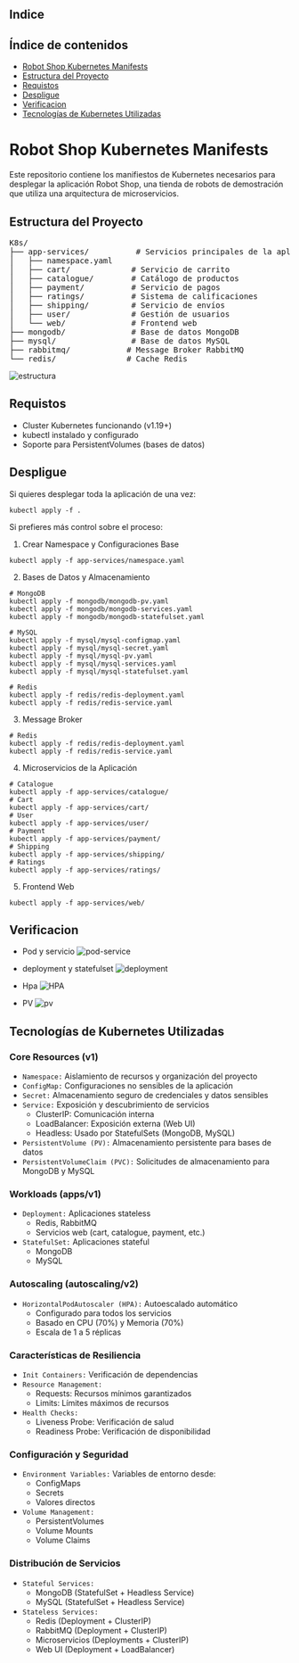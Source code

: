 ## Indice

## Índice de contenidos
* [Robot Shop Kubernetes Manifests](#item1)
* [Estructura del Proyecto](#item2)
* [Requistos](#item3)
* [Despligue](#item4)
* [Verificacion](#item5)
* [Tecnologías de Kubernetes Utilizadas](#item6)

<a name="item1"></a>
# Robot Shop Kubernetes Manifests

Este repositorio contiene los manifiestos de Kubernetes necesarios para desplegar la aplicación Robot Shop, una tienda de robots de demostración que utiliza una arquitectura de microservicios.

<a name="item2"></a>
## Estructura del Proyecto

<pre>
K8s/
├── app-services/          # Servicios principales de la aplicación
│   ├── namespace.yaml
│   ├── cart/             # Servicio de carrito
│   ├── catalogue/        # Catálogo de productos
│   ├── payment/          # Servicio de pagos
│   ├── ratings/          # Sistema de calificaciones
│   ├── shipping/         # Servicio de envíos
│   ├── user/             # Gestión de usuarios
│   └── web/              # Frontend web
├── mongodb/              # Base de datos MongoDB
├── mysql/                # Base de datos MySQL
├── rabbitmq/            # Message Broker RabbitMQ
└── redis/               # Cache Redis
</pre>

![estructura](https://github.com/Andherson333333/robot-shop/blob/master/image/robot-shop-1.png)

<a name="item3"></a>
## Requistos

- Cluster Kubernetes funcionando (v1.19+)
- kubectl instalado y configurado
- Soporte para PersistentVolumes (bases de datos)

<a name="item4"></a>
## Despligue

Si quieres desplegar toda la aplicación de una vez:

```
kubectl apply -f .
```

Si prefieres más control sobre el proceso:

1. Crear Namespace y Configuraciones Base
```
kubectl apply -f app-services/namespace.yaml
```
2. Bases de Datos y Almacenamiento
```
# MongoDB
kubectl apply -f mongodb/mongodb-pv.yaml
kubectl apply -f mongodb/mongodb-services.yaml
kubectl apply -f mongodb/mongodb-statefulset.yaml

# MySQL
kubectl apply -f mysql/mysql-configmap.yaml
kubectl apply -f mysql/mysql-secret.yaml
kubectl apply -f mysql/mysql-pv.yaml
kubectl apply -f mysql/mysql-services.yaml
kubectl apply -f mysql/mysql-statefulset.yaml

# Redis
kubectl apply -f redis/redis-deployment.yaml
kubectl apply -f redis/redis-service.yaml
```

3. Message Broker
```
# Redis
kubectl apply -f redis/redis-deployment.yaml
kubectl apply -f redis/redis-service.yaml
```
4. Microservicios de la Aplicación
```
# Catalogue
kubectl apply -f app-services/catalogue/
# Cart
kubectl apply -f app-services/cart/
# User
kubectl apply -f app-services/user/
# Payment
kubectl apply -f app-services/payment/
# Shipping
kubectl apply -f app-services/shipping/
# Ratings
kubectl apply -f app-services/ratings/
```
5. Frontend Web
```
kubectl apply -f app-services/web/
```
<a name="item4"></a>
## Verificacion

- Pod y servicio
![pod-service](https://github.com/Andherson333333/robot-shop/blob/master/image/robot-shop-app-6.png)

- deployment y statefulset
![deployment](https://github.com/Andherson333333/robot-shop/blob/master/image/robot-shop-app-7.png)

- Hpa
![HPA](https://github.com/Andherson333333/robot-shop/blob/master/image/robot-shop-app-5.png)

- PV 
![pv](https://github.com/Andherson333333/robot-shop/blob/master/image/robot-shop-app-8.png)

<a name="item5"></a>
## Tecnologías de Kubernetes Utilizadas

### Core Resources (v1)
- `Namespace:` Aislamiento de recursos y organización del proyecto
- `ConfigMap:` Configuraciones no sensibles de la aplicación
- `Secret:` Almacenamiento seguro de credenciales y datos sensibles
- `Service:` Exposición y descubrimiento de servicios
  - ClusterIP: Comunicación interna
  - LoadBalancer: Exposición externa (Web UI)
  - Headless: Usado por StatefulSets (MongoDB, MySQL)
- `PersistentVolume (PV):` Almacenamiento persistente para bases de datos
- `PersistentVolumeClaim (PVC):` Solicitudes de almacenamiento para MongoDB y MySQL

### Workloads (apps/v1)
- `Deployment:` Aplicaciones stateless
  - Redis, RabbitMQ
  - Servicios web (cart, catalogue, payment, etc.)
- `StatefulSet:` Aplicaciones stateful
  - MongoDB
  - MySQL

### Autoscaling (autoscaling/v2)
- `HorizontalPodAutoscaler (HPA):` Autoescalado automático
  - Configurado para todos los servicios
  - Basado en CPU (70%) y Memoria (70%)
  - Escala de 1 a 5 réplicas

### Características de Resiliencia
- `Init Containers:` Verificación de dependencias
- `Resource Management:`
  - Requests: Recursos mínimos garantizados
  - Limits: Límites máximos de recursos
- `Health Checks:`
  - Liveness Probe: Verificación de salud
  - Readiness Probe: Verificación de disponibilidad

### Configuración y Seguridad
- `Environment Variables:` Variables de entorno desde:
  - ConfigMaps
  - Secrets
  - Valores directos
- `Volume Management:` 
  - PersistentVolumes
  - Volume Mounts
  - Volume Claims

### Distribución de Servicios
- `Stateful Services:`
  - MongoDB (StatefulSet + Headless Service)
  - MySQL (StatefulSet + Headless Service)
- `Stateless Services:`
  - Redis (Deployment + ClusterIP)
  - RabbitMQ (Deployment + ClusterIP)
  - Microservicios (Deployments + ClusterIP)
  - Web UI (Deployment + LoadBalancer)
